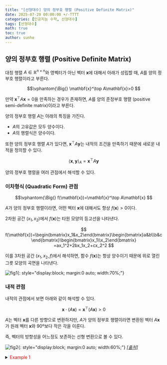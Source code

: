 ```yaml
---
title: "[선형대수] 양의 정부호 행렬 (Positive Definite Matrix)"
date: 2025-07-20 00:00:00 +/-TTTT
categories: [인공지능 수학, 선형대수]
tags: [선형대수]
math: true
toc: true
author: sunho
---
```


## 양의 정부호 행렬 (Positive Definite Matrix)

대칭 행렬 $A\in\mathbb{R}^{n\times n}$와 영벡터가 아닌 벡터 $\mathbf{x}$에 대해서 아래가 성립할 때, $A$를 양의 정부호 행렬이라고 부른다.

$$\vphantom{\Big(}
\mathbf{x}^\top A\mathbf{x}>0
$$

만약 $\mathbf{x}^\top A\mathbf{x}=0$을 만족하는 경우가 존재하면, $A$를 양의 준정부호 행렬 (positive semi-definite matrix)이라고 부른다.

양의 정부호 행렬 $A$는 아래의 특징을 가진다.

- $A$의 고유값은 모두 양수이다.
- $A$의 행렬식은 양수이다.

또한 양의 정부호 행렬 $A$가 있다면, $\mathbf{x}^\top A\mathbf{y}$는 내적의 조건을 만족하기 때문에 새로운 내적을 정의할 수 있다.

$$
\langle\mathbf{x},\mathbf{y}\rangle_A=\mathbf{x}^\top A\mathbf{y}
$$

양의 정부호 행렬을 여러 관점에서 해석할 수 있다.

### 이차형식 (Quadratic Form) 관점

$$\vphantom{\Big(}
f(\mathbf{x})=\mathbf{x}^\top A\mathbf{x}
$$

$A$가 양의 정부호 행렬이라면, 어떤 벡터 $\mathbf{x}$에 대해서도 항상 $f(\mathbf{x})>0$이다.

2차원 공간 $(x_1,x_2)$에서 $f(\mathbf{x})$는 타원 모양의 등고선을 나타낸다.

$$
f(\mathbf{x})=\begin{bmatrix}x_1&x_2\end{bmatrix}\begin{bmatrix}a&b\\b&c\end{bmatrix}\begin{bmatrix}x_1\\x_2\end{bmatrix}
=ax_1^2+2bx_1x_2+cx_2^2
$$

이를 3차원 공간 $(x_1,x_2,f)$에서 해석하면, 함수 $f(\mathbf{x})$는 항상 양수이기 때문에 위로 열린 그릇 모양의 곡면을 나타낸다.

![fig1](mlm/19-1.png){: style="display:block; margin:0 auto; width:70%;"}

### 내적 관점

내적의 관점에서 보면 아래와 같이 해석할 수 있다.

$$
\mathbf{x}\cdot (A\mathbf{x})=\mathbf{x}^\top (A\mathbf{x})>0
$$

$A$는 벡터 $\mathbf{x}$를 다른 방향으로 변환하지만, $A$가 양의 정부호 행렬이라면 변환된 벡터 $A\mathbf{x}$가 원래 벡터 $\mathbf{x}$와 90º보다 작은 각을 이룬다.

즉, 벡터의 방향성을 어느정도 보존하는 선형 변환으로 볼 수 있다.

![fig2](mlm/19-2.png){: style="display:block; margin:0 auto; width:60%;"}
_[[출처]](https://angeloyeo.github.io/2021/12/20/positive_definite.html)_

<details>
<summary><font color='#FF0000'>Example 1</font></summary>
<div markdown="1">

$$
A=\begin{bmatrix}2&1\\1&2\end{bmatrix}
$$

---

**정의로 판별**

$$
\mathbf{x}^\top A\mathbf{x}=
\begin{bmatrix}x_1&x_2\end{bmatrix}\begin{bmatrix}2&1\\1&2\end{bmatrix}\begin{bmatrix}x_1\\x_2\end{bmatrix}
=2x_1^2+2x_1x_2+2x_2^2=2(x_1+\frac{1}{2}x_2)^2+\frac{3}{2}x_2^2
$$

$x_1,x_2\neq0$일 때 $2(x_1+\frac{1}{2}x_2)^2+\frac{3}{2}x_2^2$는 항상 양수이므로, $A$는 양의 정부호 행렬이다.

**고유값으로 판별**

$$
\text{det}(A-\lambda I)=\begin{vmatrix}2-\lambda&1\\1&2-\lambda\end{vmatrix}
=\lambda^2-4\lambda+3=(\lambda-1)(\lambda-3)=0
$$

고유값 $\lambda_1=3$과 $\lambda_2=1$ 모두 양수이므로 $A$는 양의 정부호 행렬이다.

---

</div>
</details>
